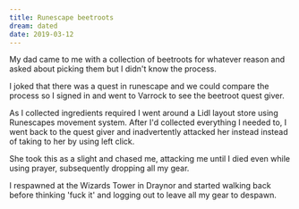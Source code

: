 ```yaml
---
title: Runescape beetroots
dream: dated
date: 2019-03-12
---
```


My dad came to me with a collection of beetroots for whatever reason and asked about picking them but I didn't know the process.

I joked that there was a quest in runescape and we could compare the process so I signed in and went to Varrock to see the beetroot quest giver.

As I collected ingredients required I went around a Lidl layout store using Runescapes movement system.
After I'd collected everything I needed to, I went back to the quest giver and inadvertently attacked her instead instead of taking to her by using left click.

She took this as a slight and chased me, attacking me until I died even while using prayer, subsequently dropping all my gear.

I respawned at the Wizards Tower in Draynor and started walking back before thinking 'fuck it' and logging out to leave all my gear to despawn.